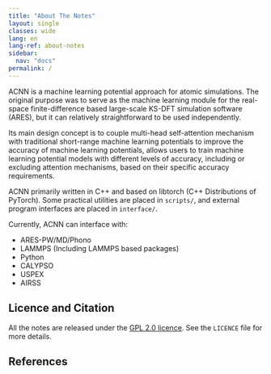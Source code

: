 ```yaml
---
title: "About The Notes"
layout: single
classes: wide
lang: en
lang-ref: about-notes
sidebar:
  nav: "docs"
permalink: /
---
```


ACNN is a machine learning potential approach for atomic simulations. The original purpose was to
serve as the machine learning module for the real-space finite-difference based
large-scale KS-DFT simulation software (ARES), but it can relatively straightforward to be used
independently. 

Its main design concept is to couple multi-head self-attention
mechanism with traditional short-range machine learning potentials to improve
the accuracy of machine learning potentials, allows users to train machine
learning potential models with different levels of accuracy, including or excluding
attention mechanisms, based on their specific accuracy requirements.

ACNN primarily written in C++ and based on libtorch (C++ Distributions of PyTorch). 
Some practical utilities are placed in `scripts/`, 
and external program interfaces are placed in `interface/`.

Currently, ACNN can interface with:
- ARES-PW/MD/Phono
- LAMMPS (Including LAMMPS based packages)
- Python
- CALYPSO
- USPEX
- AIRSS

Licence and Citation
--------------------

All the notes are released under the [GPL 2.0 licence](https://www.gnu.org/licenses/gpl-2.0.html). See the `LICENCE` file for more details. 

References
----------

[//]: # (&#40;1&#41; C.J. Pickard and R.J. Needs, Phys. Rev. Lett., **97**, 045504 &#40;2006&#41; [[Link][1]]  )

[//]: # (&#40;2&#41; C.J. Pickard and R.J. Needs, J. Phys.: Condens. Matter, **23**, 053201 &#40;2011&#41; [[Link][2]]  )

[//]: # (&#40;3&#41; C.J. Pickard and R.J. Needs, Nat. Phys., **3**, 473 &#40;2007&#41; [[Link][3]]  )

[//]: # (&#40;4&#41; C.J. Pickard and R.J. Needs, Nat. Mater., **9**, 624 &#40;2010&#41; [[Link][4]]  )

[//]: # (&#40;5&#41; C.J. Pickard and R.J. Needs, Nat. Mater., **7**, 775 &#40;2008&#41; [[Link][5]]  )

[//]: # (&#40;6&#41; A.J. Morris, C.J. Pickard and R.J. Needs, Phys. Rev. B, **78**, 184102 &#40;2008&#41; [[Link][6]]  )

[//]: # (&#40;7&#41; G. Schusteritsch and C.J. Pickard, Phys. Rev. B, **90**, 035424 &#40;2014&#41; [[Link][7]]  )

[//]: # ()
[//]: # ([1]: https://doi.org/10.1103/PhysRevLett.97.045504)

[//]: # ([2]: https://doi.org/10.1088/0953-8984/23/5/053201)

[//]: # ([3]: https://doi.org/10.1038/nphys625)

[//]: # ([4]: https://doi.org/10.1038/nmat2796)

[//]: # ([5]: https://doi.org/10.1038/nmat2261)

[//]: # ([6]: https://doi.org/10.1103/PhysRevB.78.184102)

[//]: # ([7]: https://doi.org/10.1103/PhysRevB.90.035424)
